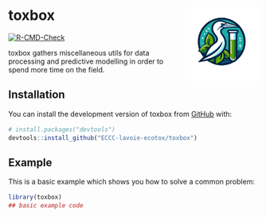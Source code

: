 # toxbox <img src="man/figures/logo.png" width="150" align="right"/>

[![R-CMD-Check](https://github.com/ECCC-lavoie-ecotox/toxbox/actions/workflows/R-CMD-check.yaml/badge.svg)](https://github.com/ECCC-lavoie-ecotox/toxbox/actions/workflows/R-CMD-check.yaml)

toxbox gathers miscellaneous utils for data processing and predictive modelling in order to spend more time on the field.

## Installation

You can install the development version of toxbox from [GitHub](https://github.com/) with:

``` r
# install.packages("devtools")
devtools::install_github("ECCC-lavoie-ecotox/toxbox")
```

## Example

This is a basic example which shows you how to solve a common problem:

``` r
library(toxbox)
## basic example code
```

